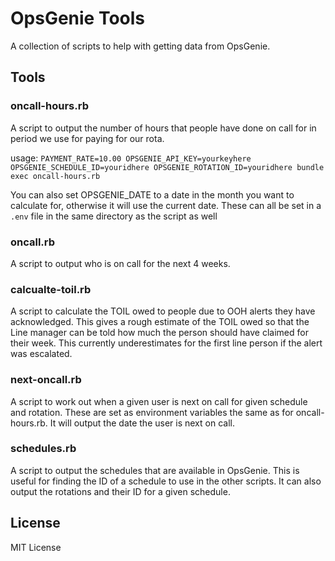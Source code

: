 # OpsGenie Tools

A collection of scripts to help with getting data from OpsGenie.

## Tools

### oncall-hours.rb

A script to output the number of hours that people have done on call for in
period we use for paying for our rota.

usage: `PAYMENT_RATE=10.00 OPSGENIE_API_KEY=yourkeyhere OPSGENIE_SCHEDULE_ID=youridhere OPSGENIE_ROTATION_ID=youridhere bundle exec oncall-hours.rb`

You can also set OPSGENIE_DATE to a date in the month you want to calculate for, otherwise it will use the current date.
These can all be set in a `.env` file in the same directory as the script as well

### oncall.rb

A script to output who is on call for the next 4 weeks.

### calcualte-toil.rb

A script to calculate the TOIL owed to people due to OOH alerts they have
acknowledged. This gives a rough estimate of the TOIL owed so that the Line
manager can be told how much the person should have claimed for their week.
This currently underestimates for the first line person if the alert was escalated.

### next-oncall.rb

A script to work out when a given user is next on call for given schedule and
rotation. These are set as environment variables the same as for
oncall-hours.rb. It will output the date the user is next on call.

### schedules.rb

A script to output the schedules that are available in OpsGenie. This is useful
for finding the ID of a schedule to use in the other scripts. It can also output
the rotations and their ID for a given schedule.

## License

MIT License

